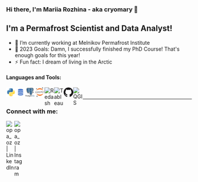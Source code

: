 ### Hi there, I'm Mariia Rozhina - aka cryomary 👋

## I'm a Permafrost Scientist and Data Analyst!

- 🔭 I’m currently working at Melnikov Permafrost Institute
- 🥅 2023 Goals: Damn, I successfully finished my PhD Course! That's enough goals for this year!
- ⚡ Fun fact: I dream of living in the Arctic

#### Languages and Tools:

<img align="left" alt="python" width="26px" src="https://raw.githubusercontent.com/devicons/devicon/master/icons/python/python-original.svg"/> 
<img align="left" alt="SQL" width="26px" src="https://raw.githubusercontent.com/github/explore/80688e429a7d4ef2fca1e82350fe8e3517d3494d/topics/sql/sql.png" />
<img align="left" alt="Postgresql" width="26px" src="https://github.com/devicons/devicon/blob/master/icons/postgresql/postgresql-original-wordmark.svg"/>
<img align="left" alt="Jupiter" width="26px" src="https://raw.githubusercontent.com/devicons/devicon/master/icons/jupyter/jupyter-original-wordmark.svg"/>
<img align="left" alt="Redash" width="26px" src="https://github.com/cryomary/cryomary/assets/130345096/ce1038d7-a3a5-4aad-897a-6129dcf2ffe0.svg"/>
<img align="left" alt="Tableau" width="26px" src="https://www.svgrepo.com/show/354428/tableau-icon.svg"/>
<img align="left" alt="GitHub" width="26px" src="https://raw.githubusercontent.com/github/explore/78df643247d429f6cc873026c0622819ad797942/topics/github/github.png"/>
<img align="left" alt="QGIS" width="26px" src="https://avatars.githubusercontent.com/u/483444?s=200&v=4"/>

<br />

---

### Connect with me:
[<img align="left" alt="opa_oz | LinkedIn" width="22px" src="https://cdn.jsdelivr.net/npm/simple-icons@v3/icons/linkedin.svg" />][linkedin]
[<img align="left" alt="opa_oz | Instagram" width="22px" src="https://cdn.jsdelivr.net/npm/simple-icons@v3/icons/instagram.svg" />][instagram]


[linkedin]: https://www.linkedin.com/in/cryomary/
[instagram]: https://www.instagram.com/hrshjivem/
